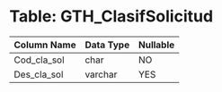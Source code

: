# Table: GTH_ClasifSolicitud

| Column Name | Data Type | Nullable |
|-------------|-----------|----------|
| Cod_cla_sol | char | NO |
| Des_cla_sol | varchar | YES |
